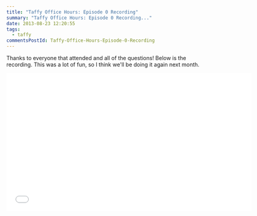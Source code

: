 ```yaml
---
title: "Taffy Office Hours: Episode 0 Recording"
summary: "Taffy Office Hours: Episode 0 Recording..."
date: 2013-08-23 12:20:55
tags:
  - taffy
commentsPostId: Taffy-Office-Hours-Episode-0-Recording
---
```


Thanks to everyone that attended and all of the questions! Below is the recording. This was a lot of fun, so I think we'll be doing it again next month.

<iframe width="640" height="360" src="//www.youtube.com/embed/v4hri3TAkrQ?rel=0" frameborder="0" allowfullscreen></iframe>
